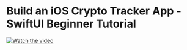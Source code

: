 # Build an iOS Crypto Tracker App - SwiftUI Beginner Tutorial

[![Watch the video](https://img.youtube.com/vi/1Z_Q4Vt7fDo/maxresdefault.jpg)](https://youtu.be/1Z_Q4Vt7fDo)
